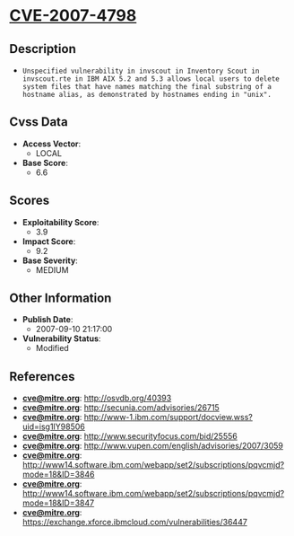 
# [CVE-2007-4798](https://cve.mitre.org/cgi-bin/cvename.cgi?name=CVE-2007-4798)

## Description

- `Unspecified vulnerability in invscout in Inventory Scout in invscout.rte in IBM AIX 5.2 and 5.3 allows local users to delete system files that have names matching the final substring of a hostname alias, as demonstrated by hostnames ending in "unix".`

## Cvss Data

- **Access Vector**:
  - LOCAL
- **Base Score**:
  - 6.6

## Scores

- **Exploitability Score**:
  - 3.9
- **Impact Score**:
  - 9.2
- **Base Severity**:
  - MEDIUM

## Other Information

- **Publish Date**:
  - 2007-09-10 21:17:00
- **Vulnerability Status**:
  - Modified

## References

- **cve@mitre.org**: http://osvdb.org/40393
- **cve@mitre.org**: http://secunia.com/advisories/26715
- **cve@mitre.org**: http://www-1.ibm.com/support/docview.wss?uid=isg1IY98506
- **cve@mitre.org**: http://www.securityfocus.com/bid/25556
- **cve@mitre.org**: http://www.vupen.com/english/advisories/2007/3059
- **cve@mitre.org**: http://www14.software.ibm.com/webapp/set2/subscriptions/pqvcmjd?mode=18&ID=3846
- **cve@mitre.org**: http://www14.software.ibm.com/webapp/set2/subscriptions/pqvcmjd?mode=18&ID=3847
- **cve@mitre.org**: https://exchange.xforce.ibmcloud.com/vulnerabilities/36447
